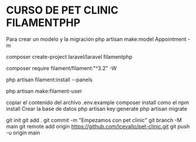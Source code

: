 
# CURSO DE PET CLINIC FILAMENTPHP

Para crear un modelo y la migración
php artisan make:model Appointment -m



composer create-project laravel/laravel filamentphp

composer require filament/filament:"^3.2" -W

php artisan filament:install --panels

php artisan make:filament-user

copiar el contenido del archivo .env.example
composer install como el npm install
Crear la base de datos
php artisan key:generate
php artisan migrate


git init
git add .
git commit -m "Empezamos con pet clinic"
git branch -M main
git remote add origin https://github.com/lcevallo/pet-clinic.git
git push -u origin main
